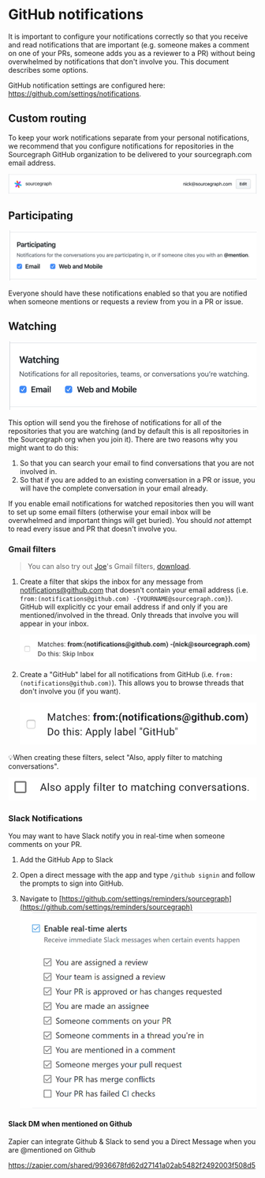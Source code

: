 # GitHub notifications

It is important to configure your notifications correctly so that you receive and read notifications that are important (e.g. someone makes a comment on one of your PRs, someone adds you as a reviewer to a PR) without being overwhelmed by notifications that don't involve you. This document describes some options.

GitHub notification settings are configured here: https://github.com/settings/notifications.

## Custom routing

To keep your work notifications separate from your personal notifications, we recommend that you configure notifications for repositories in the Sourcegraph GitHub organization to be delivered to your sourcegraph.com email address.

![custom routing](custom-routing.png)

## Participating

![participating](participating.png)

Everyone should have these notifications enabled so that you are notified when someone mentions or requests a review from you in a PR or issue.

## Watching

![watching](watching.png)

This option will send you the firehose of notifications for all of the repositories that you are watching (and by default this is all repositories in the Sourcegraph org when you join it). There are two reasons why you might want to do this:

1. So that you can search your email to find conversations that you are not involved in.
2. So that if you are added to an existing conversation in a PR or issue, you will have the complete conversation in your email already.

If you enable email notifications for watched repositories then you will want to set up some email filters (otherwise your email inbox will be overwhelmed and important things will get buried). You should _not_ attempt to read every issue and PR that doesn't involve you.

### Gmail filters

> You can also try out [Joe](../../../../../team/index.md##joe-chen)'s Gmail filters, [download](https://storage.googleapis.com/sourcegraph-assets/joe-chen-gmail-filters.xml).

1. Create a filter that skips the inbox for any message from notifications@github.com that doesn't contain your email address (i.e. `from:(notifications@github.com) -{YOURNAME@sourcegraph.com}`). GitHub will explicitly cc your email address if and only if you are mentioned/involved in the thread. Only threads that involve you will appear in your inbox.

   ![skip inbox filter example](gmail-filter-skip-inbox.png)

2. Create a "GitHub" label for all notifications from GitHub (i.e. `from:(notifications@github.com)`). This allows you to browse threads that don't involve you (if you want).

   ![GitHub label filter example](gmail-filter-github-label.png)

💡When creating these filters, select "Also, apply filter to matching conversations".

![Apply filter to matching conversations](gmail-apply-filter-to-matching-conversations.png)

### Slack Notifications

You may want to have Slack notify you in real-time when someone comments on your PR.

1. Add the GitHub App to Slack

2. Open a direct message with the app and type `/github signin` and follow the prompts to sign into GitHub.

3. Navigate to [https://github.com/settings/reminders/sourcegraph](https://github.com/settings/reminders/sourcegraph)
   ![Real-time Notifications](real-time.png)

#### Slack DM when mentioned on Github

Zapier can integrate Github & Slack to send you a Direct Message when you are @mentioned on Github

https://zapier.com/shared/9936678fd62d27141a02ab5482f2492003f508d5
